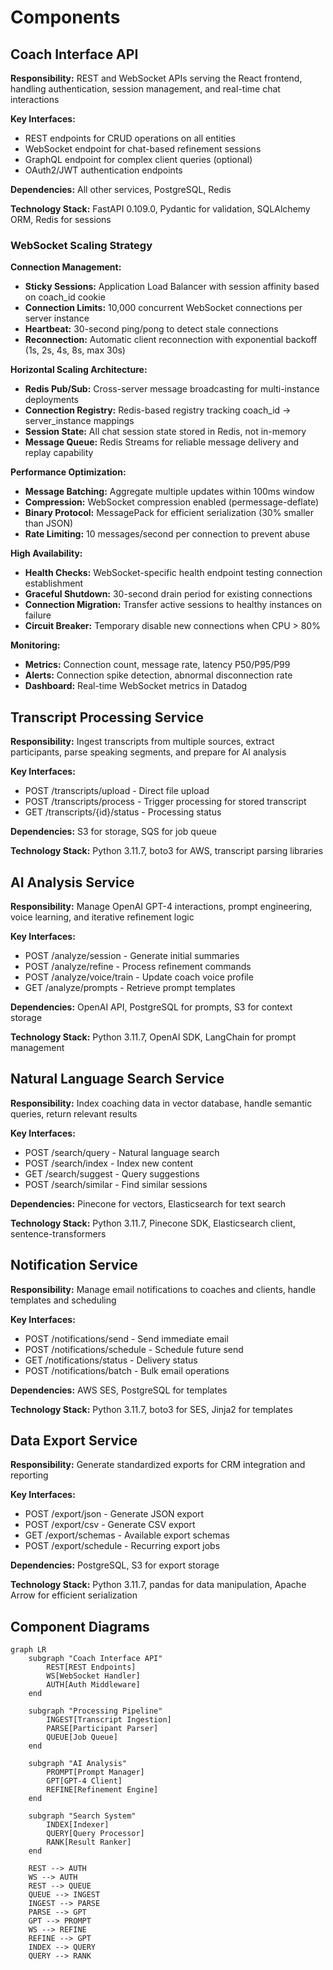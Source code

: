 # Components

## Coach Interface API

**Responsibility:** REST and WebSocket APIs serving the React frontend, handling authentication, session management, and real-time chat interactions

**Key Interfaces:**
- REST endpoints for CRUD operations on all entities
- WebSocket endpoint for chat-based refinement sessions
- GraphQL endpoint for complex client queries (optional)
- OAuth2/JWT authentication endpoints

**Dependencies:** All other services, PostgreSQL, Redis

**Technology Stack:** FastAPI 0.109.0, Pydantic for validation, SQLAlchemy ORM, Redis for sessions

### WebSocket Scaling Strategy

**Connection Management:**
- **Sticky Sessions:** Application Load Balancer with session affinity based on coach_id cookie
- **Connection Limits:** 10,000 concurrent WebSocket connections per server instance
- **Heartbeat:** 30-second ping/pong to detect stale connections
- **Reconnection:** Automatic client reconnection with exponential backoff (1s, 2s, 4s, 8s, max 30s)

**Horizontal Scaling Architecture:**
- **Redis Pub/Sub:** Cross-server message broadcasting for multi-instance deployments
- **Connection Registry:** Redis-based registry tracking coach_id → server_instance mappings
- **Session State:** All chat session state stored in Redis, not in-memory
- **Message Queue:** Redis Streams for reliable message delivery and replay capability

**Performance Optimization:**
- **Message Batching:** Aggregate multiple updates within 100ms window
- **Compression:** WebSocket compression enabled (permessage-deflate)
- **Binary Protocol:** MessagePack for efficient serialization (30% smaller than JSON)
- **Rate Limiting:** 10 messages/second per connection to prevent abuse

**High Availability:**
- **Health Checks:** WebSocket-specific health endpoint testing connection establishment
- **Graceful Shutdown:** 30-second drain period for existing connections
- **Connection Migration:** Transfer active sessions to healthy instances on failure
- **Circuit Breaker:** Temporary disable new connections when CPU > 80%

**Monitoring:**
- **Metrics:** Connection count, message rate, latency P50/P95/P99
- **Alerts:** Connection spike detection, abnormal disconnection rate
- **Dashboard:** Real-time WebSocket metrics in Datadog

## Transcript Processing Service

**Responsibility:** Ingest transcripts from multiple sources, extract participants, parse speaking segments, and prepare for AI analysis

**Key Interfaces:**
- POST /transcripts/upload - Direct file upload
- POST /transcripts/process - Trigger processing for stored transcript
- GET /transcripts/{id}/status - Processing status

**Dependencies:** S3 for storage, SQS for job queue

**Technology Stack:** Python 3.11.7, boto3 for AWS, transcript parsing libraries

## AI Analysis Service  

**Responsibility:** Manage OpenAI GPT-4 interactions, prompt engineering, voice learning, and iterative refinement logic

**Key Interfaces:**
- POST /analyze/session - Generate initial summaries
- POST /analyze/refine - Process refinement commands
- POST /analyze/voice/train - Update coach voice profile
- GET /analyze/prompts - Retrieve prompt templates

**Dependencies:** OpenAI API, PostgreSQL for prompts, S3 for context storage

**Technology Stack:** Python 3.11.7, OpenAI SDK, LangChain for prompt management

## Natural Language Search Service

**Responsibility:** Index coaching data in vector database, handle semantic queries, return relevant results

**Key Interfaces:**
- POST /search/query - Natural language search
- POST /search/index - Index new content
- GET /search/suggest - Query suggestions
- POST /search/similar - Find similar sessions

**Dependencies:** Pinecone for vectors, Elasticsearch for text search

**Technology Stack:** Python 3.11.7, Pinecone SDK, Elasticsearch client, sentence-transformers

## Notification Service

**Responsibility:** Manage email notifications to coaches and clients, handle templates and scheduling

**Key Interfaces:**
- POST /notifications/send - Send immediate email
- POST /notifications/schedule - Schedule future send
- GET /notifications/status - Delivery status
- POST /notifications/batch - Bulk email operations

**Dependencies:** AWS SES, PostgreSQL for templates

**Technology Stack:** Python 3.11.7, boto3 for SES, Jinja2 for templates

## Data Export Service

**Responsibility:** Generate standardized exports for CRM integration and reporting

**Key Interfaces:**
- POST /export/json - Generate JSON export
- POST /export/csv - Generate CSV export  
- GET /export/schemas - Available export schemas
- POST /export/schedule - Recurring export jobs

**Dependencies:** PostgreSQL, S3 for export storage

**Technology Stack:** Python 3.11.7, pandas for data manipulation, Apache Arrow for efficient serialization

## Component Diagrams

```mermaid
graph LR
    subgraph "Coach Interface API"
        REST[REST Endpoints]
        WS[WebSocket Handler]
        AUTH[Auth Middleware]
    end
    
    subgraph "Processing Pipeline"
        INGEST[Transcript Ingestion]
        PARSE[Participant Parser]
        QUEUE[Job Queue]
    end
    
    subgraph "AI Analysis"
        PROMPT[Prompt Manager]
        GPT[GPT-4 Client]
        REFINE[Refinement Engine]
    end
    
    subgraph "Search System"
        INDEX[Indexer]
        QUERY[Query Processor]
        RANK[Result Ranker]
    end
    
    REST --> AUTH
    WS --> AUTH
    REST --> QUEUE
    QUEUE --> INGEST
    INGEST --> PARSE
    PARSE --> GPT
    GPT --> PROMPT
    WS --> REFINE
    REFINE --> GPT
    INDEX --> QUERY
    QUERY --> RANK
```
